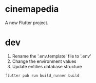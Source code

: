 # cinemapedia

A new Flutter project.

# dev
1. Rename the '.env.template' file to '.env'
2. Change the environment values
3. Update entities database structure
```
flutter pub run build_runner build
```